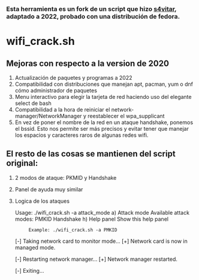 ### Esta herramienta es un fork de un script que hizo [s4vitar](https://github.com/s4vitar/wifiCrack), adaptado a 2022, probado con una distribución de fedora.

# wifi_crack.sh

## Mejoras con respecto a la version de 2020

1. Actualización de paquetes y programas a 2022
2. Compatibilidad con distribuciones que manejan apt, pacman, yum o dnf cómo administrador de paquetes
3. Menu interactivo para elegir la tarjeta de red haciendo uso del elegante select de bash
4. Compatibilidad a la hora de reiniciar el network-manager/NetworkManager y reestablecer el wpa_supplicant
5. En vez de poner el nombre de la red en un ataque handshake, ponemos el bssid. Esto nos permite ser más precisos y evitar tener que manejar los espacios y caracteres raros de algunas redes wifi.

## El resto de las cosas se mantienen del script original:

1. 2 modos de ataque: PKMID y Handshake
2. Panel de ayuda muy similar
3. Logica de los ataques


    Usage: ./wifi_crack.sh -a attack_mode
            a) Attack mode
            Available attack modes:
                    PMKID
                    Handshake
            h) Help panel
            Show this help panel

            Example: ./wifi_crack.sh -a PMKID

    [-] Taking network card to monitor mode...
    [+] Network card is now in managed mode.

    [-] Restarting network manager...
    [+] Network manager restarted.

    [-] Exiting...


